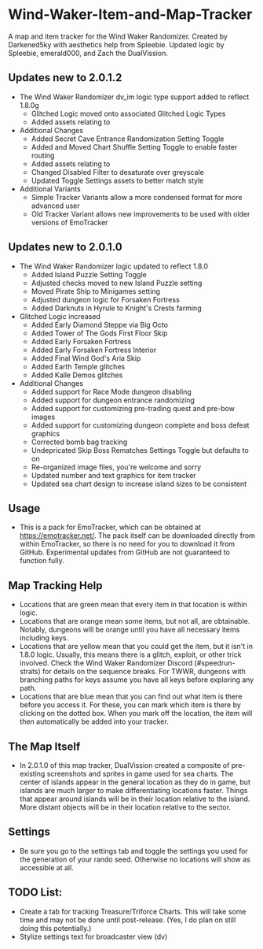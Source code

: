# Wind-Waker-Item-and-Map-Tracker
A map and item tracker for the Wind Waker Randomizer. Created by Darkened5ky with aesthetics help from Spleebie. Updated logic by Spleebie, emerald000, and Zach the DualVission.

## Updates new to 2.0.1.2
- The Wind Waker Randomizer dv_im logic type support added to reflect 1.8.0g
   * Glitched Logic moved onto associated Glitched Logic Types
   * Added assets relating to
- Additional Changes
   * Added Secret Cave Entrance Randomization Setting Toggle
   * Added and Moved Chart Shuffle Setting Toggle to enable faster routing
   * Added assets relating to
   * Changed Disabled Filter to desaturate over greyscale
   * Updated Toggle Settings assets to better match style
- Additional Variants
   * Simple Tracker Variants allow a more condensed format for more advanced user
   * Old Tracker Variant allows new improvements to be used with older versions of EmoTracker

## Updates new to 2.0.1.0
- The Wind Waker Randomizer logic updated to reflect 1.8.0
   * Added Island Puzzle Setting Toggle
   * Adjusted checks moved to new Island Puzzle setting
   * Moved Pirate Ship to Minigames setting
   * Adjusted dungeon logic for Forsaken Fortress
   * Added Darknuts in Hyrule to Knight's Crests farming
- Glitched Logic increased
   * Added Early Diamond Steppe via Big Octo
   * Added Tower of The Gods First Floor Skip
   * Added Early Forsaken Fortress
   * Added Early Forsaken Fortress Interior
   * Added Final Wind God's Aria Skip
   * Added Earth Temple glitches
   * Added Kalle Demos glitches
- Additional Changes
   * Added support for Race Mode dungeon disabling
   * Added support for dungeon entrance randomizing
   * Added support for customizing pre-trading quest and pre-bow images
   * Added support for customizing dungeon complete and boss defeat graphics
   * Corrected bomb bag tracking
   * Undepricated Skip Boss Rematches Settings Toggle but defaults to on
   * Re-organized image files, you're welcome and sorry
   * Updated number and text graphics for item tracker
   * Updated sea chart design to increase island sizes to be consistent

## Usage
- This is a pack for EmoTracker, which can be obtained at https://emotracker.net/.
   The pack itself can be downloaded directly from within EmoTracker, so there is no need for you to download it from GitHub.
   Experimental updates from GitHub are not guaranteed to function fully.

## Map Tracking Help
- Locations that are green mean that every item in that location is within logic.
- Locations that are orange mean some items, but not all, are obtainable.
   Notably, dungeons will be orange until you have all necessary items including keys.
- Locations that are yellow mean that you could get the item, but it isn't in 1.8.0 logic.
   Usually, this means there is a glitch, exploit, or other trick involved.
   Check the Wind Waker Randomizer Discord (#speedrun-strats) for details on the sequence breaks.
   For TWWR, dungeons with branching paths for keys assume you have all keys before exploring any path.
- Locations that are blue mean that you can find out what item is there before you access it.
   For these, you can mark which item is there by clicking on the dotted box.
   When you mark off the location, the item will then automatically be added into your tracker.

## The Map Itself
- In 2.0.1.0 of this map tracker, DualVission created a composite of pre-existing screenshots and sprites in game used for sea charts.
   The center of islands appear in the general location as they do in game, but islands are much larger to make differentiating locations faster.
   Things that appear around islands will be in their location relative to the island.
   More distant objects will be in their location relative to the sector.

## Settings
- Be sure you go to the settings tab and toggle the settings you used for the generation of your rando seed.
   Otherwise no locations will show as accessible at all.

## TODO List:
- Create a tab for tracking Treasure/Triforce Charts. This will take some time and may not be done until post-release. (Yes, I do plan on still doing this potentially.)
- Stylize settings text for broadcaster view (dv)
